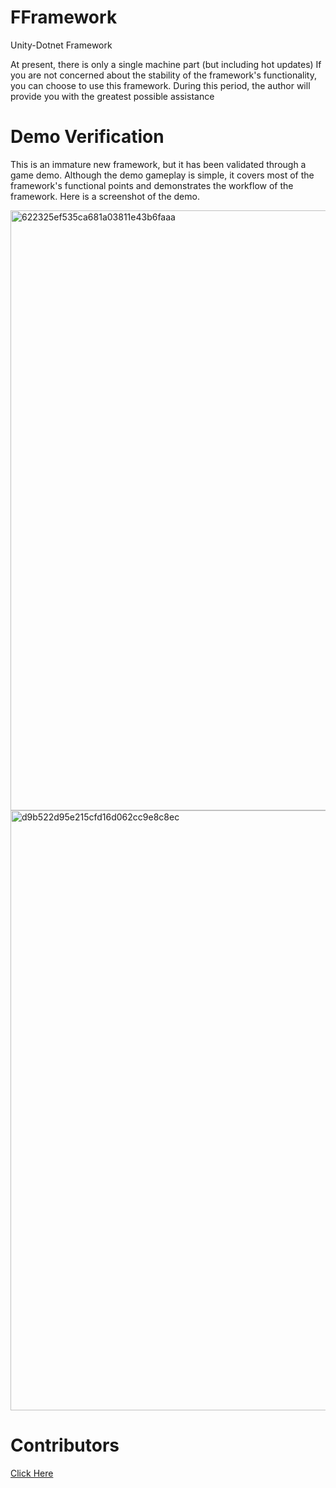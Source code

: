 # FFramework
Unity-Dotnet Framework 

At present, there is only a single machine part (but including hot updates)
If you are not concerned about the stability of the framework's functionality, you can choose to use this framework. During this period, the author will provide you with the greatest possible assistance


# Demo Verification
This is an immature new framework, but it has been validated through a game demo. Although the demo gameplay is simple, it covers most of the framework's functional points and demonstrates the workflow of the framework.
Here is a screenshot of the demo.

<img width="960" alt="622325ef535ca681a03811e43b6faaa" src="https://github.com/yueh0607/FFramework/assets/102401735/ec94a6f2-a7be-44ac-8a20-924ce37fd6dc">
<img width="960" alt="d9b522d95e215cfd16d062cc9e8c8ec" src="https://github.com/yueh0607/FFramework/assets/102401735/95f0c23b-a708-4bb8-8698-d54729f3131b">

# Contributors

[Click Here](https://github.com/yueh0607/FFramework/blob/main/Contributors.md)
